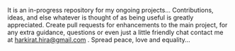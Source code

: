 It is an in-progress repository for my ongoing projects...
Contributions, ideas, and else whatever is thought of as being useful is greatly appreciated.
Create pull requests for enhancements to the main project, for any extra guidance, questions or even just a little friendly
chat contact me at harkirat.hira@gmail.com .
Spread peace, love and equality... 
